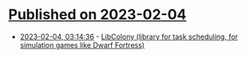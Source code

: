 # [Published on 2023-02-04](index.md)

* [2023-02-04, 03:14:36](https://lobste.rs/s/limzlm/libcolony_library_for_task_scheduling) - [LibColony (library for task scheduling, for simulation games like Dwarf Fortress)](https://mrogalski.eu/libcolony/)
